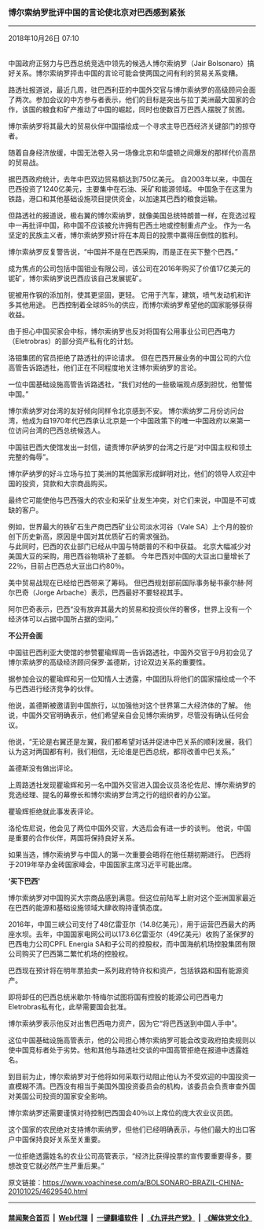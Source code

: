 ### 博尔索纳罗批评中国的言论使北京对巴西感到紧张 
------------------------

<div class="published">
 <span class="date" title="中国时间">
  <time datetime="2018-10-26T07:10:38+08:00">
   2018年10月26日 07:10
  </time>
 </span>
</div>
<br/>
<div class="wsw">
 <p lang="EN-US" paraeid="{2a0dd443-3078-482a-bd9d-aa3066a505bd}{33}" paraid="2107309853" xml:lang="EN-US">
  中国政府正努力与巴西总统竞选中领先的候选人博尔索纳罗（Jair Bolsonaro）搞好关系。博尔索纳罗抨击中国的言论可能会使两国之间有利的贸易关系变糟。
 </p>
 <p paraeid="{d4c714f2-2087-449a-a189-5aa86bc77111}{169}" paraid="160115460">
  路透社报道说，最近几周，驻巴西利亚的中国外交官与博尔索纳罗的高级顾问会面了两次。参加会议的中方参与者表示，他们的目标是突出与拉丁美洲最大国家的合作，该国的粮食和矿产推动了中国的崛起，同时也使数百万巴西人摆脱了贫困。
 </p>
 <p lang="EN-US" paraeid="{c954c94c-eb4c-4edf-8d28-3c626f91021c}{54}" paraid="804494566" xml:lang="EN-US">
  博尔索纳罗将其最大的贸易伙伴中国描绘成一个寻求主导巴西经济关键部门的掠夺者。
 </p>
 <p lang="EN-US" paraeid="{c954c94c-eb4c-4edf-8d28-3c626f91021c}{175}" paraid="555568169" xml:lang="EN-US">
  随着自身经济放缓，中国无法卷入另一场像北京和华盛顿之间爆发的那样代价高昂的贸易战。
 </p>
 <p lang="EN-US" paraeid="{c954c94c-eb4c-4edf-8d28-3c626f91021c}{218}" paraid="1267855335" xml:lang="EN-US">
  据巴西政府统计，去年中巴双边贸易额达到750亿美元。 自2003年以来，中国在巴西投资了1240亿美元，主要集中在石油、采矿和能源领域。 中国急于在这里为铁路，港口和其他基础设施项目提供资金，以加速其巴西的粮食运输。
 </p>
 <p lang="EN-US" paraeid="{0ca04a8a-daae-4b8f-8aac-2765d0d4e9b5}{18}" paraid="1141823462" xml:lang="EN-US">
  但路透社的报道说，极右翼的博尔索纳罗，就像美国总统特朗普一样，在竞选过程中一再批评中国，称中国不应该被允许拥有巴西土地或控制重点产业。 作为一名坚定的民族主义者，博尔索纳罗预计将在本周日的投票中赢得压倒性的胜利。
 </p>
 <p lang="EN-US" paraeid="{0ca04a8a-daae-4b8f-8aac-2765d0d4e9b5}{139}" paraid="281145347" xml:lang="EN-US">
  博尔索纳罗反复警告说，“中国并不是在巴西采购，而是正在买下整个巴西。”
 </p>
 <p paraeid="{d4c714f2-2087-449a-a189-5aa86bc77111}{201}" paraid="965483688">
  成为焦点的公司包括中国钼业有限公司，该公司在2016年购买了价值17亿美元的铌矿，博尔索纳罗说巴西应该自己发展铌矿。
 </p>
 <p lang="EN-US" paraeid="{9860369f-0edc-465a-998e-b6b320ccd9df}{5}" paraid="1660817014" xml:lang="EN-US">
  铌被用作钢的添加剂，使其更坚固，更轻。 它用于汽车，建筑，喷气发动机和许多其他用途。 巴西控制着全球85％的供应，而博尔索纳罗希望他的国家能够获得收益。
 </p>
 <p lang="EN-US" paraeid="{9860369f-0edc-465a-998e-b6b320ccd9df}{92}" paraid="1593555157" xml:lang="EN-US">
  由于担心中国买家会中标，博尔索纳罗也反对将国有公用事业公司巴西电力（Eletrobras）的部分资产私有化的计划。
 </p>
 <p aria-level="3" lang="EN-US" paraeid="{9860369f-0edc-465a-998e-b6b320ccd9df}{190}" paraid="749691890" role="heading" xml:lang="EN-US">
  洛钼集团的官员拒绝了路透社的评论请求。 但在巴西开展业务的中国公司的六位高管告诉路透社，他们正在不同程度地关注博尔索纳罗的言论。
 </p>
 <p lang="EN-US" paraeid="{066528e5-0955-4d28-aeb6-938f31e671ab}{223}" paraid="1777795650" xml:lang="EN-US">
  一位中国基础设施高管告诉路透社，“我们对他的一些极端观点感到担忧，他警惕中国。”
 </p>
 <p lang="EN-US" paraeid="{0cd32ea6-f8d1-46c2-a934-82fc392ed691}{24}" paraid="1460303398" xml:lang="EN-US">
  博尔索纳罗对台湾的友好倾向同样令北京感到不安。 博尔索纳罗二月份访问台湾，他成为自1970年代巴西承认北京是一个中国政策下的唯一中国政府以来第一位访问台湾的巴西总统候选人。
 </p>
 <p lang="EN-US" paraeid="{23f42b54-1264-4abc-be3e-835bd92ff4a0}{14}" paraid="1548037736" xml:lang="EN-US">
  中国驻巴西大使馆发出一封信，谴责博尔萨纳罗的台湾之行是“对中国主权和领土完整的侮辱”。
 </p>
 <p lang="EN-US" paraeid="{23f42b54-1264-4abc-be3e-835bd92ff4a0}{118}" paraid="653540003" xml:lang="EN-US">
  博尔萨纳罗的好斗立场与拉丁美洲的其他国家形成鲜明对比，他们的领导人欢迎中国的投资，贷款和大宗商品购买。
 </p>
 <p lang="EN-US" paraeid="{23f42b54-1264-4abc-be3e-835bd92ff4a0}{213}" paraid="1619349963" xml:lang="EN-US">
  最终它可能使他与巴西强大的农业和采矿业发生冲突，对它们来说，中国是不可或缺的客户。
 </p>
 <p lang="EN-US" paraeid="{23f42b54-1264-4abc-be3e-835bd92ff4a0}{191}" paraid="1774970207" xml:lang="EN-US">
  例如，世界最大的铁矿石生产商巴西矿业公司淡水河谷（Vale SA）上个月的股价创下历史新高，原因是中国对其优质矿石的需求强劲。
  <br/>
  与此同时，巴西的农业部门已经从中国与特朗普的不和中获益。 北京大幅减少对美国大豆的采购，用巴西谷物填补了差额。 今年巴西对中国的大豆出口量增长了22％，目前占巴西总大豆出口约80％。
 </p>
 <p lang="EN-US" paraeid="{23f42b54-1264-4abc-be3e-835bd92ff4a0}{193}" paraid="1525293375" xml:lang="EN-US">
  美中贸易战现在已经给巴西带来了筹码。 但巴西规划部前国际事务秘书豪尔赫·阿尔巴奇（Jorge Arbache）表示，巴西最好不要轻视其手。
 </p>
 <p lang="EN-US" paraeid="{23f42b54-1264-4abc-be3e-835bd92ff4a0}{176}" paraid="1834742424" xml:lang="EN-US">
  阿尔巴奇表示，巴西“没有放弃其最大的贸易和投资伙伴的奢侈，世界上没有一个经济体可以占据中国所占据的空间。”
 </p>
 <p lang="EN-US" paraeid="{cd91b11d-8ddd-4f53-99dc-6611f5129e55}{151}" paraid="2016922483" xml:lang="EN-US">
  <strong>
   不公开会面
  </strong>
 </p>
 <p lang="EN-US" paraeid="{dcef756d-26ed-423a-a112-fca67c2a3def}{115}" paraid="1272694154" xml:lang="EN-US">
  中国驻巴西利亚大使馆的参赞瞿瑜辉周一告诉路透社，中国外交官于9月初会见了博尔索纳罗的高级经济顾问保罗·盖德斯，讨论双边关系的重要性。
 </p>
 <p lang="EN-US" paraeid="{cd91b11d-8ddd-4f53-99dc-6611f5129e55}{114}" paraid="664216239" xml:lang="EN-US">
  据参加会议的瞿瑜辉和另一位知情人士透露，中国团队将他们的国家描绘成一个不与巴西进行经济竞争的伙伴。
 </p>
 <p lang="EN-US" paraeid="{cd91b11d-8ddd-4f53-99dc-6611f5129e55}{141}" paraid="771571468" xml:lang="EN-US">
  他说，盖德斯被邀请到中国旅行，以加强他对这个世界第二大经济体的了解。 他说，中国外交官明确表示，他们希望亲自会见博尔索纳罗，尽管没有确认任何会议。
 </p>
 <p lang="EN-US" paraeid="{fa116cef-467c-4f99-87d3-74ee64c3d9c4}{70}" paraid="1564655740" xml:lang="EN-US">
  他说，“无论是右翼还是左翼，我们都希望对话并促进中巴关系的顺利发展，我们认为这对两国都有利，我们相信，无论谁是巴西总统，都将改善中巴关系。”
 </p>
 <p lang="EN-US" paraeid="{fa116cef-467c-4f99-87d3-74ee64c3d9c4}{171}" paraid="985863315" xml:lang="EN-US">
  盖德斯没有做出评论。
 </p>
 <p lang="EN-US" paraeid="{dcef756d-26ed-423a-a112-fca67c2a3def}{204}" paraid="154175036" xml:lang="EN-US">
  上周路透社发现瞿瑜辉和另一名中国外交官进入国会议员洛伦佐尼、博尔索纳罗的竞选经理、提名的幕僚长和博尔索纳罗台湾之行的组织者的办公室。
 </p>
 <p lang="EN-US" paraeid="{fa116cef-467c-4f99-87d3-74ee64c3d9c4}{247}" paraid="2035650731" xml:lang="EN-US">
  瞿瑜辉拒绝就此事发表评论。
 </p>
 <p lang="EN-US" paraeid="{c48ae3c0-9c43-4527-b28b-04b982970933}{131}" paraid="1264377169" xml:lang="EN-US">
  洛伦佐尼说，他会见了两位中国外交官，大选后会有进一步的谈判。 他说，中国是重要的合作伙伴，两国将保持良好关系。
 </p>
 <p lang="EN-US" paraeid="{c48ae3c0-9c43-4527-b28b-04b982970933}{133}" paraid="813075991" xml:lang="EN-US">
  如果当选，博尔索纳罗与中国人的第一次重要会晤将在他任期初期进行。 巴西将于2019年举办金砖国家峰会，中国国家主席习近平可能出席。
 </p>
 <p lang="EN-US" paraeid="{c48ae3c0-9c43-4527-b28b-04b982970933}{133}" paraid="813075991" xml:lang="EN-US">
  <strong>
   ‘买下巴西'
  </strong>
 </p>
 <p lang="EN-US" paraeid="{89444416-a6f6-4fb7-a480-d975904b7dcc}{211}" paraid="653165383" xml:lang="EN-US">
  博尔索纳罗对中国购买大宗商品感到满意。但这位前陆军上尉对这个亚洲国家最近在巴西的能源和基础设施领域大肆收购持谨慎态度。
 </p>
 <p lang="EN-US" paraeid="{89444416-a6f6-4fb7-a480-d975904b7dcc}{254}" paraid="1184122542" xml:lang="EN-US">
  2016年，中国三峡公司支付了48亿雷亚尔（14.8亿美元），用于运营巴西最大的两座水坝。去年，中国国家电网公司以173.6亿雷亚尔（49亿美元）收购了圣保罗的巴西电力公司CPFL Energia SA和子公司的控股权，而中国海航机场控股集团有限公司购买了巴西第二繁忙机场的控股权。
 </p>
 <p lang="EN-US" paraeid="{bc8ac2ae-5582-46bd-ac7b-6c13df4368ec}{117}" paraid="1441250998" xml:lang="EN-US">
  巴西现在预计将在明年票拍卖一系列政府特许权和资产，包括铁路和国有能源资产。
 </p>
 <p lang="EN-US" paraeid="{bc8ac2ae-5582-46bd-ac7b-6c13df4368ec}{119}" paraid="968089811" xml:lang="EN-US">
  即将卸任的巴西总统米歇尔·特梅尔试图将国有控股的能源公司巴西电力Eletrobras私有化，此举需要国会批准。
 </p>
 <p lang="EN-US" paraeid="{bc8ac2ae-5582-46bd-ac7b-6c13df4368ec}{187}" paraid="1244637191" xml:lang="EN-US">
  博尔索纳罗表示他反对出售巴西电力资产，因为它“将巴西送到中国人手中”。
 </p>
 <p lang="EN-US" paraeid="{bc8ac2ae-5582-46bd-ac7b-6c13df4368ec}{174}" paraid="1042683811" xml:lang="EN-US">
  这位中国基础设施高管表示，他的公司担心博尔索纳罗可能会改变政府拍卖规则以使中国竞标者处于劣势。他和其他与路透社交谈的中国高管拒绝在报道中透露姓名。
 </p>
 <p lang="EN-US" paraeid="{bc8ac2ae-5582-46bd-ac7b-6c13df4368ec}{176}" paraid="1426559029" xml:lang="EN-US">
  到目前为止，博尔索纳罗对于他将如何采取行动阻止他认为不受欢迎的中国投资一直模糊不清。巴西没有相当于美国外国投资委员会的机构，该委员会负责审查外国对美国公司投资的国家安全影响。
 </p>
 <p paraeid="{b21133c1-5c0f-4aa0-b676-40da27c7a17f}{128}" paraid="1190106279">
  博尔索纳罗还需要谨慎对待控制巴西国会40％以上席位的庞大农业议员团。
 </p>
 <p lang="EN-US" paraeid="{89444416-a6f6-4fb7-a480-d975904b7dcc}{74}" paraid="1909942403" xml:lang="EN-US">
  这个国家的农民绝对支持博尔索纳罗，但他们已经明确表示，与他们最大的出口客户中国保持良好关系至关重要。
 </p>
 <p lang="EN-US" paraeid="{3df10dfa-f04b-400d-bfe8-232101f0bd93}{149}" paraid="1158910247" xml:lang="EN-US">
  一位拒绝透露姓名的农业公司高管表示，“经济比获得投票的宣传要重要得多，要想改变它就必然产生严重后果。”
 </p>
</div>

原文链接：https://www.voachinese.com/a/BOLSONARO-BRAZIL-CHINA-20101025/4629540.html


------------------------
#### [禁闻聚合首页](https://github.com/gfw-breaker/banned-news/blob/master/README.md) &nbsp;|&nbsp; [Web代理](https://github.com/gfw-breaker/open-proxy/blob/master/README.md) &nbsp;|&nbsp;  [一键翻墙软件](https://github.com/gfw-breaker/nogfw/blob/master/README.md) &nbsp;|&nbsp; [《九评共产党》](https://github.com/gfw-breaker/9ping.md/blob/master/README.md#九评之一评共产党是什么) &nbsp;|&nbsp; [《解体党文化》](https://github.com/gfw-breaker/jtdwh.md/blob/master/README.md#绪论)